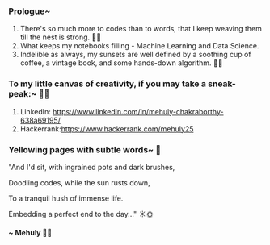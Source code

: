 ### Prologue~

1. There's so much more to codes than to words, that I keep weaving them till the nest is strong. 🍃🍃
2. What keeps my notebooks filling - Machine Learning and Data Science. 
3. Indelible as always, my sunsets are well defined by a soothing cup of coffee, a vintage book, and some hands-down algorithm. 🌻🌻

### To my little canvas of creativity, if you may take a sneak-peak:~ 🌸🌸
1. LinkedIn: https://www.linkedin.com/in/mehuly-chakraborthy-638a69195/ 
2. Hackerrank:https://www.hackerrank.com/mehuly25

### Yellowing pages with subtle words~ 🍂

"And I'd sit, with  ingrained pots and dark brushes,

 Doodling codes, while the sun rusts down,
 
 To a tranquil hush of immense life.
 
 Embedding a perfect end to the day..." ☀🌞



#### ~ Mehuly 🍁🍁

